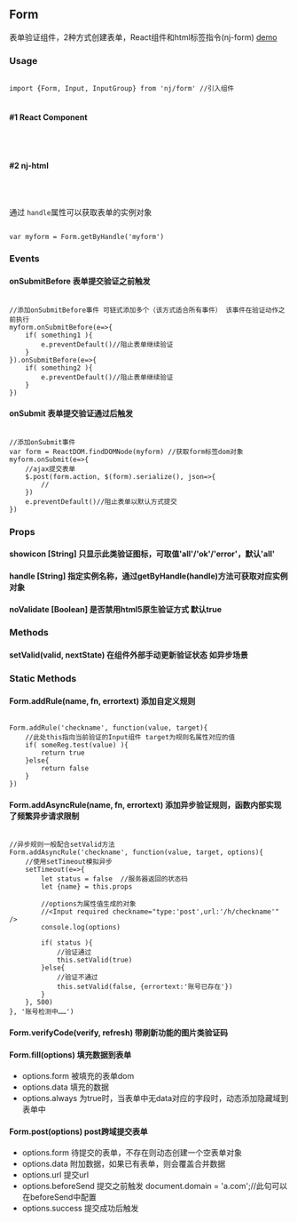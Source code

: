 ## Form

表单验证组件，2种方式创建表单，React组件和html标签指令(nj-form)
<a href="form/normal.html">demo</a>

### Usage 
<pre><code class="language-javascript">
import {Form, Input, InputGroup} from 'nj/form' //引入组件
</code>
</pre>


#### #1 React Component
<pre><code class="language-javascript"><script type="text/code">
var myform = ReactDOM.render((
    <Form className="nj-form" action="" method="post">
        <Input type="text" defaultValue="hello" required />
    </Form>
), document.getElementById('formRoot'))
</script></code>
</pre>

#### #2 nj-html
<pre><code class="language-html"><script type="text/code">
<!--通过nj-html指令在html文件中直接创建表单-->
<nj-form class="nj-form" action="" method="post" handle="myform">
    username: <nj-input class="text" name="username" defaultValue="lilei" required nj-minlength="4" nj-maxlength="16"></nj-input>
    email: <nj-input class="text" name="email" type="email" required></nj-input>
    skills: 
    <nj-input-group required nj-minlength="2">
        <nj-input class="checkbox" name="skill[]" value="1">html</nj-input>
        <nj-input class="checkbox" name="skill[]" value="2">css</nj-input>
        <nj-input class="checkbox" name="skill[]" value="3">javascript</nj-input>
    </nj-input-group>
</nj-form>
</script></code>
</pre>

通过 <code>handle</code>属性可以获取表单的实例对象
<pre><code class="language-javascript">
var myform = Form.getByHandle('myform')
</code></pre>



### Events

#### onSubmitBefore <span>表单提交验证之前触发</span>
<pre><code class="language-javascript">
//添加onSubmitBefore事件 可链式添加多个（该方式适合所有事件） 该事件在验证动作之前执行
myform.onSubmitBefore(e=>{
    if( something1 ){
        e.preventDefault()//阻止表单继续验证
    }
}).onSubmitBefore(e=>{
    if( something2 ){
        e.preventDefault()//阻止表单继续验证
    }
})
</code></pre>

#### onSubmit <span>表单提交验证通过后触发</span>
<pre><code class="language-javascript">
//添加onSubmit事件 
var form = ReactDOM.findDOMNode(myform) //获取form标签dom对象
myform.onSubmit(e=>{    
    //ajax提交表单
    $.post(form.action, $(form).serialize(), json=>{
        //
    }) 
    e.preventDefault()//阻止表单以默认方式提交
})
</code></pre>


### Props

#### showicon <span>[String] 只显示此类验证图标，可取值'all'/'ok'/'error'，默认'all'</span>
#### handle <span>[String] 指定实例名称，通过getByHandle(handle)方法可获取对应实例对象</span>
#### noValidate <span>[Boolean] 是否禁用html5原生验证方式 默认true</span>



### Methods

#### setValid(valid, nextState) <span>在组件外部手动更新验证状态 如异步场景</span>


### Static Methods

#### Form.addRule(name, fn, errortext) <span>添加自定义规则</span>
<pre><code class="language-javascript">
Form.addRule('checkname', function(value, target){
    //此处this指向当前验证的Input组件 target为规则名属性对应的值
    if( someReg.test(value) ){
        return true
    }else{
        return false
    }
})
</code></pre>

#### Form.addAsyncRule(name, fn, errortext) <span>添加异步验证规则，函数内部实现了频繁异步请求限制</span>
<pre><code class="language-javascript">
//异步规则一般配合setValid方法
Form.addAsyncRule('checkname', function(value, target, options){
    //使用setTimeout模拟异步
    setTimeout(e=>{
        let status = false  //服务器返回的状态码
        let {name} = this.props

        //options为属性值生成的对象
        //&lt;Input required checkname="type:'post',url:'/h/checkname'" /> 
        console.log(options)
        
        if( status ){
            //验证通过
            this.setValid(true)
        }else{
            //验证不通过
            this.setValid(false, {errortext:'账号已存在'})
        }        
    }, 500)
}, '账号检测中……')
</code></pre>

#### Form.verifyCode(verify, refresh) <span>带刷新功能的图片类验证码</span>
#### Form.fill(options) <span>填充数据到表单</span>
* options.form 被填充的表单dom
* options.data 填充的数据
* options.always 为true时，当表单中无data对应的字段时，动态添加隐藏域到表单中

#### Form.post(options) <span>post跨域提交表单</span>
* options.form 待提交的表单，不存在则动态创建一个空表单对象
* options.data 附加数据，如果已有表单，则会覆盖合并数据
* options.url 提交url
* options.beforeSend 提交之前触发 document.domain = 'a.com';//此句可以在beforeSend中配置
* options.success 提交成功后触发 